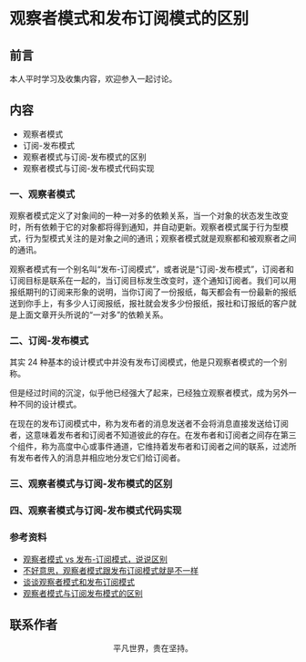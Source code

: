 # 观察者模式和发布订阅模式的区别

## 前言

本人平时学习及收集内容，欢迎参入一起讨论。

## 内容

- 观察者模式
- 订阅-发布模式
- 观察者模式与订阅-发布模式的区别
- 观察者模式与订阅-发布模式代码实现

### 一、观察者模式

观察者模式定义了对象间的一种一对多的依赖关系，当一个对象的状态发生改变时，所有依赖于它的对象都将得到通知，并自动更新。观察者模式属于行为型模式，行为型模式关注的是对象之间的通讯；观察者模式就是观察都和被观察者之间的通讯。

观察者模式有一个别名叫“发布-订阅模式”，或者说是“订阅-发布模式”，订阅者和订阅目标是联系在一起的，当订阅目标发生改变时，逐个通知订阅者。我们可以用报纸期刊的订阅来形象的说明，当你订阅了一份报纸，每天都会有一份最新的报纸送到你手上，有多少人订阅报纸，报社就会发多少份报纸，报社和订报纸的客户就是上面文章开头所说的“一对多”的依赖关系。

### 二、订阅-发布模式

其实 24 种基本的设计模式中并没有发布订阅模式，他是只观察者模式的一个别称。

但是经过时间的沉淀，似乎他已经强大了起来，已经独立观察者模式，成为另外一种不同的设计模式。

在现在的发布订阅模式中，称为发布者的消息发送者不会将消息直接发送给订阅者，这意味着发布者和订阅者不知道彼此的存在。在发布者和订阅者之间存在第三个组件，称为高度中心或事件通道，它维持着发布者和订阅者之间的联系，过滤所有发布者传入的消息并相应地分发它们给订阅者。

### 三、观察者模式与订阅-发布模式的区别

### 四、观察者模式与订阅-发布模式代码实现

### 参考资料

- [观察者模式 vs 发布-订阅模式，说说区别](https://github.com/LuckyWinty/fe-weekly-questions/issues/49)
- [不好意思，观察者模式跟发布订阅模式就是不一样](https://juejin.im/post/5af05d406fb9a07a9e4d2799)
- [谈谈观察者模式和发布订阅模式](https://juejin.im/post/5bb1bb616fb9a05d2b6dccfa)
- [观察者模式与订阅发布模式的区别](https://www.cnblogs.com/onepixel/p/10806891.html)

## 联系作者

<div align="center">
    <p>
        平凡世界，贵在坚持。
    </p>
    <img :src="$withBase('/about/contact.png')" />
</div>
